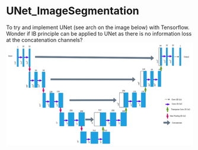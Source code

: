 # UNet_ImageSegmentation
To try and implement UNet (see arch on the image below) with Tensorflow.
Wonder if IB principle can be applied to UNet as there is no information loss at the concatenation channels?
![](unet.PNG)
